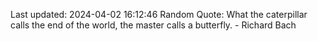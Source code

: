 Last updated: 2024-04-02 16:12:46
Random Quote: What the caterpillar calls the end of the world, the master calls a butterfly. - Richard Bach